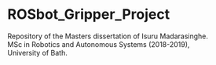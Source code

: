 # ROSbot_Gripper_Project
Repository of the Masters dissertation of Isuru Madarasinghe.  
MSc in Robotics and Autonomous Systems (2018-2019),  
University of Bath. 

